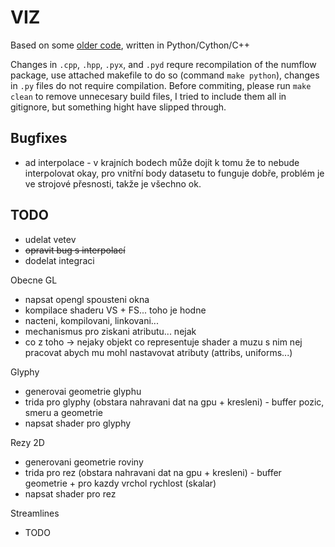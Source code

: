 # VIZ

Based on some [older code](https://github.com/vojtatom/numflow), written in Python/Cython/C++

Changes in `.cpp`, `.hpp`, `.pyx`, and `.pyd` requre recompilation of the numflow package, use attached makefile to do so (command `make python`), changes in `.py` files do not require compilation.
Before commiting, please run `make clean` to remove unnecesary build files, I tried to include them all in gitignore, but something hight have slipped through.


## Bugfixes
 * ad interpolace - v krajních bodech může dojít k tomu že to nebude interpolovat okay, pro vnitřní body datasetu to funguje dobře, problém je ve strojové přesnosti, takže je všechno ok.

## TODO
 * udelat vetev
 * ~~opravit bug s interpolací~~
 * dodelat integraci

Obecne GL
 * napsat opengl spousteni okna
 * kompilace shaderu VS + FS... toho je hodne
 * nacteni, kompilovani, linkovani... 
 * mechanismus pro ziskani atributu... nejak
 * co z toho -> nejaky objekt co representuje shader a muzu s nim nej pracovat abych mu mohl nastavovat atributy (attribs, uniforms...)

Glyphy
 * generovai geometrie glyphu
 * trida pro glyphy (obstara nahravani dat na gpu + kresleni) - buffer pozic, smeru a geometrie
 * napsat shader pro glyphy

Rezy 2D
 * generovani geometrie roviny
 * trida pro rez (obstara nahravani dat na gpu + kresleni) - buffer geometrie + pro kazdy vrchol rychlost (skalar)
 * napsat shader pro rez

Streamlines
 * TODO